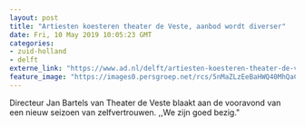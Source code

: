 ```yaml
---
layout: post
title: "Artiesten koesteren theater de Veste, aanbod wordt diverser"
date: Fri, 10 May 2019 10:05:23 GMT
categories: 
- zuid-holland 
- delft 
externe_link: "https://www.ad.nl/delft/artiesten-koesteren-theater-de-veste-aanbod-wordt-diverser~a914526c/"
feature_image: "https://images0.persgroep.net/rcs/5nMaZLzEeBaHWQ40MhQaCJ5g3V8/diocontent/147580056/_fitwidth/400/?appId=21791a8992982cd8da851550a453bd7f&quality=0.7"
---
```


Directeur Jan Bartels van Theater de Veste blaakt aan de vooravond van een nieuw seizoen van zelfvertrouwen. ,,We zijn goed bezig."
